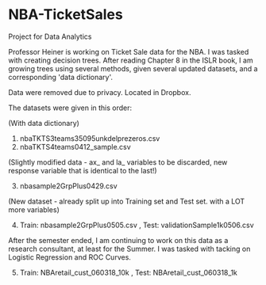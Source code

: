 # NBA-TicketSales
Project for Data Analytics

Professor Heiner is working on Ticket Sale data for the NBA. I was tasked with creating decision trees. After reading Chapter 8 in the ISLR book, I am growing trees using several methods, given several updated datasets, and a corresponding 'data dictionary'.

Data were removed due to privacy. Located in Dropbox.

The datasets were given in this order:

  (With data dictionary)
  
  1. nbaTKTS3teams35095unkdelprezeros.csv
  2. nbaTKTS4teams0412_sample.csv
  
  (Slightly modified data - ax_ and la_ variables to be discarded, new response variable that is identical to the last!)
  
  3. nbasample2GrpPlus0429.csv
  
  (New dataset - already split up into Training set and Test set. with a LOT more variables)
  
  4. Train: nbasample2GrpPlus0505.csv  ,  Test: validationSample1k0506.csv

After the semester ended, I am continuing to work on this data as a research consultant, at least for the Summer. I was tasked with tacking on Logistic Regression and ROC Curves. 

  5. Train: NBAretail_cust_060318_10k , Test: NBAretail_cust_060318_1k
